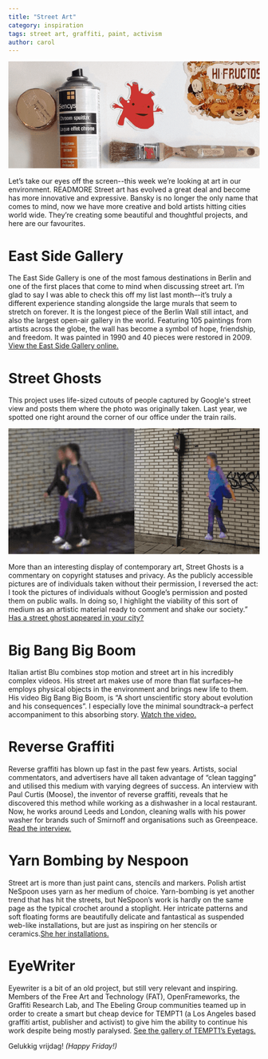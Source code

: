 ```yaml
---
title: "Street Art"
category: inspiration
tags: street art, graffiti, paint, activism 
author: carol
---
```


![Street art Inspiration](2014-08-01-links/main.png)

Let’s take our eyes off the screen--this week we’re looking at art in our environment. READMORE Street art has evolved a great deal and become has more innovative and expressive. Bansky is no longer the only name that comes to mind, now we have more creative and bold artists hitting cities world wide. They’re creating some beautiful and thoughtful projects, and here are our favourites.

# East Side Gallery
The East Side Gallery is one of the most famous destinations in Berlin and one of the first places that come to mind when discussing street art. I’m glad to say I was able to check this off my list last month–-it’s truly a different experience standing alongside the large murals that seem to stretch on forever. It is the longest piece of the Berlin Wall still intact, and also the largest open-air gallery in the world. Featuring 105 paintings from artists across the globe, the wall has become a symbol of hope, friendship, and freedom. It was painted in 1990 and 40 pieces were restored in 2009. [View the East Side Gallery online.](http://www.eastsidegallery-berlin.de/data/eng/index-eng.htm) 

# Street Ghosts
This project uses life-sized cutouts of people captured by Google's street view and posts them where the photo was originally taken. Last year, we spotted one right around the corner of our office under the train rails.

![Street Ghosts on Houtmankade](2014-08-01-links/houtmankade.png)
 
More than an interesting display of contemporary art, Street Ghosts is a commentary on copyright statuses and privacy.
    As the publicly accessible pictures are of individuals taken without their permission, I reversed the act: I took the pictures of individuals without Google’s permission and posted them on public walls. In doing so, I highlight the viability of this sort of medium as an artistic material ready to comment and shake our society.”
[Has a street ghost appeared in your city?](http://streetghosts.net/)

# Big Bang Big Boom
Italian artist Blu combines stop motion and street art in his incredibly complex videos. His street art makes use of more than flat surfaces–he employs physical objects in the environment and brings new life to them. His video Big Bang Big Boom, is “A short unscientific story about evolution and his consequences”. I especially love the minimal soundtrack–a perfect accompaniment to this absorbing story. [Watch the video.](https://www.youtube.com/watch?v=sMoKcsN8wM8)

# Reverse Graffiti
Reverse graffiti has blown up fast in the past few years. Artists, social commentators, and advertisers have all taken advantage of “clean tagging” and utilised this medium with varying degrees of success. An interview with Paul Curtis (Moose), the inventor of reverse graffiti, reveals that he discovered this method while working as a dishwasher in a local restaurant. Now, he works around Leeds and London, cleaning walls with his power washer for brands such of Smirnoff and organisations such as Greenpeace. [Read the interview.](http://theactivesoul.wordpress.com/2013/08/11/interview-with-moose-the-inventor-of-reverse-graffiti/)

# Yarn Bombing by Nespoon
Street art is more than just paint cans, stencils and markers. Polish artist NeSpoon uses yarn as her medium of choice. Yarn-bombing is yet another trend that has hit the streets, but NeSpoon’s work is hardly on the same page as the typical crochet around a stoplight. Her intricate patterns and soft floating forms are beautifully delicate  and fantastical as suspended web-like installations, but are just as inspiring on her stencils or ceramics.[She her installations.](https://www.behance.net/gallery/13293299/Installations-2013)

# EyeWriter
Eyewriter is a bit of an old project, but still very relevant and inspiring. Members of the Free Art and Technology (FAT), OpenFrameworks, the Graffiti Research Lab, and The Ebeling Group communities teamed up in order to create a smart but cheap device for TEMPT1 (a Los Angeles based graffiti artist, publisher and activist) to give him the ability to continue his work despite being mostly paralysed. [See the gallery of TEMPT1’s Eyetags.](http://eyewriter.org/images/)

Gelukkig vrijdag! _(Happy Friday!)_